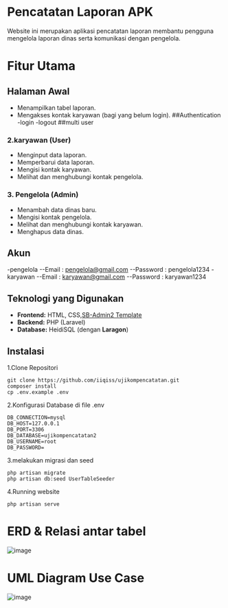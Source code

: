 # Pencatatan Laporan APK

Website ini merupakan aplikasi pencatatan laporan membantu pengguna mengelola laporan dinas serta komunikasi dengan pengelola.

# Fitur Utama
## Halaman Awal 
- Menampilkan tabel laporan.
- Mengakses kontak karyawan (bagi yang belum login).
##Authentication
-login
-logout
##multi user


### 2.karyawan (User)
- Menginput data laporan.
- Memperbarui data laporan.
- Mengisi kontak karyawan.
- Melihat dan menghubungi kontak pengelola.

### 3. Pengelola (Admin)
- Menambah data dinas baru.
- Mengisi kontak pengelola.
- Melihat dan menghubungi kontak karyawan.
- Menghapus data dinas.

## Akun
-pengelola
--Email : pengelola@gmail.com
--Password : pengelola1234
-karyawan
--Email : karyawan@gmail.com
--Password : karyawan1234

## Teknologi yang Digunakan

- **Frontend:** HTML, CSS,[SB-Admin2 Template](https://startbootstrap.com/theme/sb-admin-2)
- **Backend:** PHP (Laravel)
- **Database:** HeidiSQL (dengan **Laragon**)


## Instalasi


1.Clone Repositori
```
git clone https://github.com/iiqiss/ujikompencatatan.git
composer install
cp .env.example .env
```
2.Konfigurasi Database di file .env
```
DB_CONNECTION=mysql
DB_HOST=127.0.0.1
DB_PORT=3306
DB_DATABASE=ujikompencatatan2
DB_USERNAME=root
DB_PASSWORD=
```
3.melakukan migrasi dan seed
```
php artisan migrate
php artisan db:seed UserTableSeeder
```
4.Running website
```
php artisan serve
```

# ERD & Relasi antar tabel
![image](https://github.com/user-attachments/assets/3bf9b699-16ed-4c75-aa86-f761f090e701)


# UML Diagram Use Case
![image](https://github.com/user-attachments/assets/fa81897c-f4d1-4cac-b95e-2fa92f8d7630)

